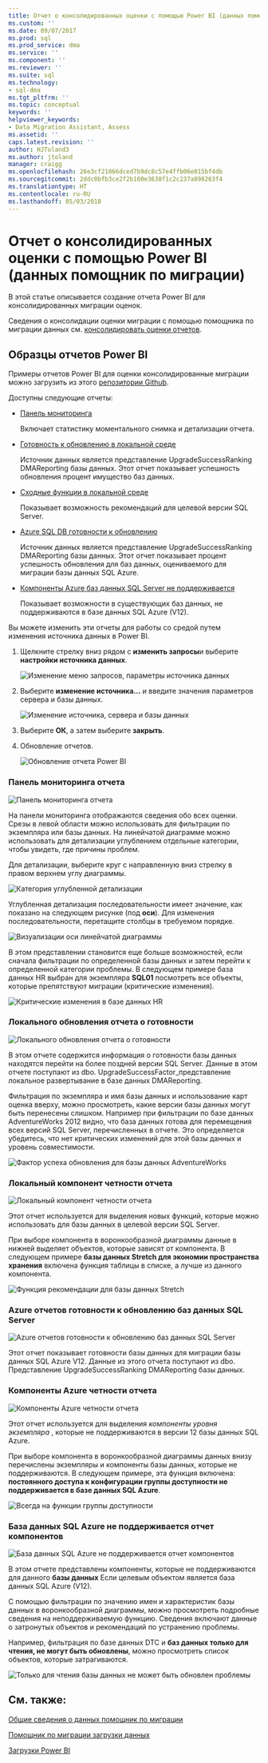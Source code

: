 ```yaml
---
title: Отчет о консолидированных оценки с помощью Power BI (данных помощник миграции SQL Server) | Документы Microsoft
ms.custom: ''
ms.date: 09/07/2017
ms.prod: sql
ms.prod_service: dma
ms.service: ''
ms.component: ''
ms.reviewer: ''
ms.suite: sql
ms.technology:
- sql-dma
ms.tgt_pltfrm: ''
ms.topic: conceptual
keywords: ''
helpviewer_keywords:
- Data Migration Assistant, Assess
ms.assetid: ''
caps.latest.revision: ''
author: HJToland3
ms.author: jtoland
manager: craigg
ms.openlocfilehash: 26e3cf21866dced7b9dc8c57e4ffb06e015bf4db
ms.sourcegitcommit: 2ddc0bfb3ce2f2b160e3638f1c2c237a898263f4
ms.translationtype: HT
ms.contentlocale: ru-RU
ms.lasthandoff: 05/03/2018
---
```

# <a name="report-on-your-consolidated-assessments-by-using-power-bi-data-migration-assistant"></a>Отчет о консолидированных оценки с помощью Power BI (данных помощник по миграции)

В этой статье описывается создание отчета Power BI для консолидированных миграции оценок.

Сведения о консолидации оценки миграции с помощью помощника по миграции данных см. [консолидировать оценки отчетов](../dma/dma-consolidatereports.md).

## <a name="sample-power-bi-reports"></a>Образцы отчетов Power BI

Примеры отчетов Power BI для оценки консолидированные миграции можно загрузить из этого [репозитории Github](https://github.com/Microsoft/sql-server-samples/tree/master/samples/features/data-migration-assistant).

Доступны следующие отчеты: 

- [Панель мониторинга](#dashboard--details)

  Включает статистику моментального снимка и детализации отчета.

- [Готовность к обновлению в локальной среде](#on-premises-upgrade-readiness--details)

  Источник данных является представление UpgradeSuccessRanking DMAReporting базы данных.  Этот отчет показывает успешность обновления процент имущество баз данных.

- [Сходные функции в локальной среде](#on-premise-feature-parity--details)

  Показывает возможность рекомендаций для целевой версии SQL Server.

- [Azure SQL DB готовности к обновлению](#azure-sql-db-upgrade-readiness--details)

  Источник данных является представление UpgradeSuccessRanking DMAReporting базы данных.  Этот отчет показывает процент успешность обновления для баз данных, оцениваемого для миграции базы данных SQL Azure.

- [Компоненты Azure баз данных SQL Server не поддерживается](#azure-sql-db-unsupported-features--details)

  Показывает возможности в существующих баз данных, не поддерживаются в базе данных SQL Azure (V12).

Вы можете изменить эти отчеты для работы со средой путем изменения источника данных в Power BI. 

1. Щелкните стрелку вниз рядом с **изменить запросы**и выберите **настройки источника данных**.

   ![Изменение меню запросов, параметры источника данных](../dma/media/DataSourceSettings.png)

1. Выберите **изменение источника...** и введите значения параметров сервера и базы данных.

   ![Изменение источника, сервера и базы данных](../dma/media/ChangeSource.png)

1. Выберите **ОК**, а затем выберите **закрыть**.

1. Обновление отчетов.

   ![Обновление отчета Power BI](../dma/media/RefreshReport.png)

### <a name="dashboard-report"></a>Панель мониторинга отчета

![Панель мониторинга отчета](../dma/media/DashboardReport.png)

На панели мониторинга отображаются сведения обо всех оценки. Срезы в левой области можно использовать для фильтрации по экземпляра или базы данных. На линейчатой диаграмме можно использовать для детализации углублением отдельные категории, чтобы увидеть, где причины проблем.

Для детализации, выберите круг с направленную вниз стрелку в правом верхнем углу диаграммы.

![Категория углубленной детализации](../dma/media/CategoryDrillDown.png)

Углубленная детализация последовательности имеет значение, как показано на следующем рисунке (под **оси**). Для изменения последовательности, перетащите столбцы в требуемом порядке.

![Визуализации оси линейчатой диаграммы](../dma/media/VisualizationsAxis.png)

В этом представлении становится еще больше возможностей, если сначала фильтрации по определенной базы данных и затем перейти к определенной категории проблемы. В следующем примере база данных HR выбран для экземпляра **SQL01** посмотреть все объекты, которые препятствуют миграции (критические изменения).

![Критические изменения в базе данных HR](../dma/media/BreakingChanges.png)

### <a name="on-premises-upgrade-readiness-report"></a>Локального обновления отчета о готовности

![Локального обновления отчета о готовности](../dma/media/OnPremisesUpgradeReadinessReport.png)

В этом отчете содержится информация о готовности базы данных находятся перейти на более поздней версии SQL Server. Данные в этом отчете поступают из dbo. UpgradeSuccessFactor\_представление локальное развертывание в базе данных DMAReporting.

Фильтрация по экземпляра и имя базы данных и использование карт оценка вверху, можно просмотреть, какие версии базы данных могут быть перенесены слишком. Например при фильтрации по базе данных AdventureWorks 2012 видно, что база данных готова для перемещения всех версий SQL Server, перечисленных в отчете. Это определяется убедитесь, что нет критических изменений для этой базы данных и уровень совместимости.

![Фактор успеха обновления для базы данных AdventureWorks](../dma/media/UpgradeSuccessFactor.png)

### <a name="on-premises-feature-parity-report"></a>Локальный компонент четности отчета

![Локальный компонент четности отчета](../dma/media/OnPremisesFeatureParityReport.png)

Этот отчет используется для выделения новых функций, которые можно использовать для базы данных в целевой версии SQL Server.

При выборе компонента в воронкообразной диаграммы данные в нижней выделяет объектов, которые зависят от компонента. В следующем примере **базы данных Stretch для экономии пространства хранения** включена функция таблицы в списке, а лучше из данного компонента.

![Функция рекомендации для базы данных Stretch](../dma/media/FeatureRecommend_StretchDatabase.png)

### <a name="azure-sql-db-upgrade-readiness-report"></a>Azure отчетов готовности к обновлению баз данных SQL Server

![Azure отчетов готовности к обновлению баз данных SQL Server](../dma/media/AzureSQLDBUpgradeReadinessReport.png)

Этот отчет показывает готовности базы данных для миграции базы данных SQL Azure V12. Данные из этого отчета поступают из dbo. Представление UpgradeSuccessRanking DMAReporting базы данных.

### <a name="azure-features-parity-report"></a>Компоненты Azure четности отчета

![Компоненты Azure четности отчета](../dma/media/AzureFeaturesParityReport.png)

Этот отчет используется для выделения *компоненты уровня экземпляра* , которые не поддерживаются в версии 12 базы данных SQL Azure.

При выборе компонента в воронкообразной диаграммы данных внизу перечислены экземпляры и компоненты базы данных, которые не поддерживаются. В следующем примере, эта функция включена: **постоянного доступа к конфигурации группы доступности не поддерживается в базе данных SQL Azure**.  

![Всегда на функции группы доступности](../dma/media/Feature_AlwaysOnAvailability.png)

 
### <a name="azure-sql-db-unsupported-features-report"></a>База данных SQL Azure не поддерживается отчет компонентов

![База данных SQL Azure не поддерживается отчет компонентов](../dma/media/AzureSQLDBUnsupportedFeaturesReport.png)

В этом отчете представлены компоненты, которые не поддерживаются для данного **базы данных** Если целевым объектом является база данных SQL Azure (V12).

С помощью фильтрации по значению имен и характеристик базы данных в воронкообразной диаграммы, можно просмотреть подробные сведения на неподдерживаемую функцию. Сведения включают данные о затронутых объектов и рекомендаций по устранению проблемы.

Например, фильтрация по базе данных DTC и **баз данных только для чтения, не могут быть обновлены**, можно просмотреть список объектов, которые затрагиваются.

![Только для чтения базы данных не может быть обновлен проблемы](../dma/media/ReadOnlyDatabases.png)

## <a name="see-also"></a>См. также:

[Общие сведения о данных помощник по миграции](../dma/dma-overview.md)

[Помощник по миграции загрузки данных](https://www.microsoft.com/download/details.aspx?id=53595)

[Загрузки Power BI](https://powerbi.microsoft.com/)
